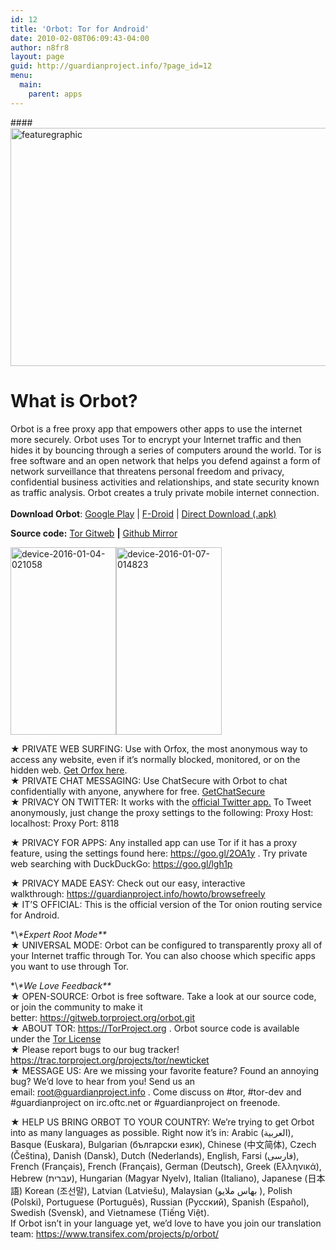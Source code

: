 ```yaml
---
id: 12
title: 'Orbot: Tor for Android'
date: 2010-02-08T06:09:43-04:00
author: n8fr8
layout: page
guid: http://guardianproject.info/?page_id=12
menu:
  main:
    parent: apps
---
```

####<img class="alignnone size-large wp-image-13245" src="https://guardianproject.info/wp-content/uploads/2010/02/featuregraphic-1024x500.png" alt="featuregraphic" width="780" height="381" srcset="https://guardianproject.info/wp-content/uploads/2010/02/featuregraphic.png 1024w, https://guardianproject.info/wp-content/uploads/2010/02/featuregraphic-300x146.png 300w, https://guardianproject.info/wp-content/uploads/2010/02/featuregraphic-768x375.png 768w" sizes="(max-width: 780px) 100vw, 780px" /> 

# What is Orbot?

Orbot is a free proxy app that empowers other apps to use the internet more securely. Orbot uses Tor to encrypt your Internet traffic and then hides it by bouncing through a series of computers around the world. Tor is free software and an open network that helps you defend against a form of network surveillance that threatens personal freedom and privacy, confidential business activities and relationships, and state security known as traffic analysis. Orbot creates a truly private mobile internet connection.  
<a href="https://play.google.com/store/apps/details?id=org.torproject.android" target="_blank"><br /> </a>**Download Orbot**: [Google Play](https://market.android.com/details?id=org.torproject.android) | [F-Droid](/fdroid) | [Direct Download (.apk)](https://guardianproject.info/releases/orbot-latest.apk)

**Source code:** [Tor Gitweb](https://gitweb.torproject.org/orbot.git) **|** [Github Mirror](https://github.com/n8fr8/orbot)

<img class="alignnone wp-image-13243 size-medium" src="https://guardianproject.info/wp-content/uploads/2010/02/device-2016-01-04-021058-169x300.png" alt="device-2016-01-04-021058" width="169" height="300" srcset="https://guardianproject.info/wp-content/uploads/2010/02/device-2016-01-04-021058-169x300.png 169w, https://guardianproject.info/wp-content/uploads/2010/02/device-2016-01-04-021058-576x1024.png 576w, https://guardianproject.info/wp-content/uploads/2010/02/device-2016-01-04-021058.png 720w" sizes="(max-width: 169px) 100vw, 169px" /><img class="alignnone size-medium wp-image-13241" src="https://guardianproject.info/wp-content/uploads/2010/02/device-2016-01-07-014823-169x300.png" alt="device-2016-01-07-014823" width="169" height="300" srcset="https://guardianproject.info/wp-content/uploads/2010/02/device-2016-01-07-014823-169x300.png 169w, https://guardianproject.info/wp-content/uploads/2010/02/device-2016-01-07-014823-576x1024.png 576w, https://guardianproject.info/wp-content/uploads/2010/02/device-2016-01-07-014823.png 720w" sizes="(max-width: 169px) 100vw, 169px" /> 

★ PRIVATE WEB SURFING: Use with Orfox, the most anonymous way to access any website, even if it’s normally blocked, monitored, or on the hidden web. [Get Orfox here](https://guardianproject.info/2015/06/30/orfox-aspiring-to-bring-tor-browser-to-android/).  
★ PRIVATE CHAT MESSAGING: Use ChatSecure with Orbot to chat confidentially with anyone, anywhere for free. [GetChatSecure](/apps/chatsecure)  
★ PRIVACY ON TWITTER: It works with the <a title="Official Twitter app with proxy feature" href="https://play.google.com/store/apps/details?id=com.twitter.android" target="_blank">official Twitter app.</a> To Tweet anonymously, just change the proxy settings to the following: Proxy Host: localhost: Proxy Port: 8118

★ PRIVACY FOR APPS: Any installed app can use Tor if it has a proxy feature, using the settings found here: <a href="http://www.google.com/url?q=https://goo.gl/2OA1y&sa=D&usg=AFQjCNFsNchgD26l7wuGhljFAZ_bG9ZpDQ" target="_blank">https://goo.gl/2OA1y</a> . Try private web searching with DuckDuckGo: <a href="http://www.google.com/url?q=https://goo.gl/lgh1p&sa=D&usg=AFQjCNFbZi1Gf8CrswIryqUmvLq0WYwI4Q" target="_blank">https://goo.gl/lgh1p</a>

★ PRIVACY MADE EASY: Check out our easy, interactive walkthrough: <a href="http://www.google.com/url?q=https://guardianproject.info/howto/browsefreely&sa=D&usg=AFQjCNEG7commrc67XrUxb_0tfKCMQPy2g" target="_blank">https://guardianproject.info/howto/browsefreely</a>  
★ IT’S OFFICIAL: This is the official version of the Tor onion routing service for Android.

\*\\*\*Expert Root Mode\*\**  
★ UNIVERSAL MODE: Orbot can be configured to transparently proxy all of your Internet traffic through Tor. You can also choose which specific apps you want to use through Tor.

\*\\*\*We Love Feedback\*\**  
★ OPEN-SOURCE: Orbot is free software. Take a look at our source code, or join the community to make it better: <a href="http://www.google.com/url?q=https://gitweb.torproject.org/orbot.git&sa=D&usg=AFQjCNEpj_yHjh9MXieeSi2hbbd5o0P_5Q" target="_blank">https://gitweb.torproject.org/orbot.git</a>  
★ ABOUT TOR: <a href="http://www.google.com/url?q=https://TorProject.org&sa=D&usg=AFQjCNHBD4XzmolnTDcgLMoDNg7Q2EREJw" target="_blank">https://TorProject.org</a> . Orbot source code is available under the [Tor License](https://gitweb.torproject.org/orbot.git/blob_plain/HEAD:/LICENSE)  
★ Please report bugs to our bug tracker! <a href="https://trac.torproject.org/projects/tor/newticket" target="_blank">https://trac.torproject.org/projects/tor/newticket</a>  
★ MESSAGE US: Are we missing your favorite feature? Found an annoying bug? We’d love to hear from you! Send us an email: [&#x72;o&#x6f;t&#x40;&#103;u&#x61;r&#x64;i&#x61;&#110;p&#x72;o&#x6a;&#101;c&#x74;.&#x69;n&#x66;&#111;](mailto:root&#64;guardia&#110;&#112;&#114;&#111;&#106;&#101;&#99;&#116;&#x2e;&#x69;&#x6e;&#x66;&#x6f;) . Come discuss on #tor, #tor-dev and #guardianproject on irc.oftc.net or #guardianproject on freenode.

★ HELP US BRING ORBOT TO YOUR COUNTRY: We’re trying to get Orbot into as many languages as possible. Right now it’s in: Arabic (العربية), Basque (Euskara), Bulgarian (български език), Chinese (中文简体), Czech (Čeština), Danish (Dansk), Dutch (Nederlands), English, Farsi (فارسی), French (Français), French (Français), German (Deutsch), Greek (Ελληνικά), Hebrew (עברית), Hungarian (Magyar Nyelv), Italian (Italiano), Japanese (日本語) Korean (조선말), Latvian (Latviešu), Malaysian (بهاس ملايو ), Polish (Polski), Portuguese (Português), Russian (Русский), Spanish (Español), Swedish (Svensk), and Vietnamese (Tiếng Việt).  
If Orbot isn’t in your language yet, we’d love to have you join our translation team: <a href="https://www.transifex.com/projects/p/orbot/" target="_blank">https://www.transifex.com/projects/p/orbot/</a>

<p style="text-align: center;">